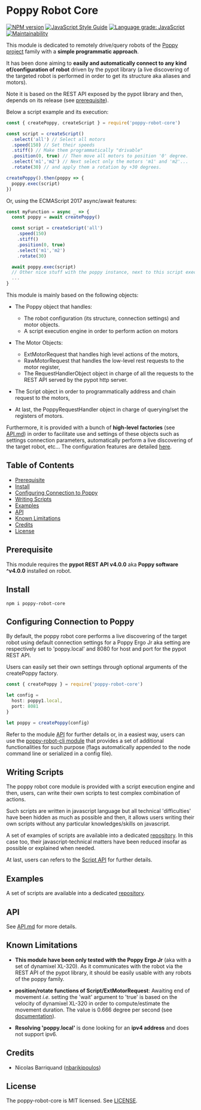 # Poppy Robot Core

[![NPM version][npm-image]][npm-url]
[![JavaScript Style Guide][standard-image]][standard-url]
[![Language grade: JavaScript][lgtm-image]][lgtm-url]
[![Maintainability][code-climate-image]][code-climate-url]

This module is dedicated to remotely drive/query robots of the [Poppy project](https://www.poppy-project.org/en/) family with a __simple programmatic approach__.

It has been done aiming to __easily and automatically connect to any kind of/configuration of robot__ driven by the pypot library (a live discovering of the targeted robot is performed in order to get its structure aka aliases and motors).

Note it is based on the REST API exposed by the pypot library and then, depends on its release (see [prerequisite](#prerequisite)).

Below a script example and its execution:

```js
const { createPoppy, createScript } = require('poppy-robot-core')

const script = createScript()
  .select('all') // Select all motors
  .speed(150) // Set their speeds
  .stiff() // Make them programmatically "drivable"
  .position(0, true) // Then move all motors to position '0' degree.
  .select('m1','m2') // Next select only the motors 'm1' and 'm2'...
  .rotate(30) // and apply them a rotation by +30 degrees.

createPoppy().then(poppy => {
  poppy.exec(script)  
})
```

Or, using the ECMAScript 2017 async/await features:
```js
const myFunction = async _ => {
  const poppy = await createPoppy()

  const script = createScript('all')
    .speed(150)
    .stiff()
    .position(0, true)
    .select('m1','m2')
    .rotate(30)

  await poppy.exec(script)
  // Other nice stuff with the poppy instance, next to this script execution  
  ...
}
```

This module is mainly based on the following objects:

- The Poppy object that handles:
  - The robot configuration (its structure, connection settings) and motor objects.
  - A script execution engine in order to perform action on motors

- The Motor Objects:
  - ExtMotorRequest that handles high level actions of the motors,
  - RawMotorRequest that handles the low-level rest requests to the motor register,
  - The RequestHandlerObject object in charge of all the requests to the REST API served by the pypot http server.

- The Script object in order to programmatically address and chain request to the motors,
- At last, the PoppyRequestHandler object in charge of querying/set the registers of motors.

Furthermore, it is provided with a bunch of **high-level factories** (see [API.md](./doc/api.md)) in order to facilitate use and settings of these objects such as settings connection parameters, automatically perform a live discovering of the target robot, etc...
The configuration features are detailed [here](#configuring-robot).

## Table of Contents

<!-- toc -->

- [Prerequisite](#prerequisite)
- [Install](#install)
- [Configuring Connection to Poppy](#configuring-connection-to-poppy)
- [Writing Scripts](#writing-scripts)
- [Examples](#examples)
- [API](#api)
- [Known Limitations](#known-limitations)
- [Credits](#credits)
- [License](#license)

<!-- tocstop -->

## Prerequisite

This module requires the __pypot REST API v4.0.0__ aka __Poppy software ^v4.0.0__ installed on robot.

## Install

```shell
npm i poppy-robot-core
```

## Configuring Connection to Poppy

By default, the poppy robot core performs a live discovering of the target robot using default connection settings for a Poppy Ergo Jr aka setting are respectively set to 'poppy.local' and 8080 for host and port for the pypot REST API.

Users can easily set their own settings through optional arguments of the createPoppy factory.

```js
const { createPoppy } = require('poppy-robot-core')

let config = 
  host: poppy1.local,
  port: 8081
}

let poppy = createPoppy(config)
```

Refer to the module [API](#api) for further details or, in a easiest way, users can use the [poppy-robot-cli module][cli-link] that provides a set of additional functionalities for such purpose (flags automatically appended to the node command line or serialized in a config file).

## Writing Scripts

The poppy robot core module is provided with a script execution engine and then, users, can write their own scripts to test complex  combination of actions.

Such scripts are written in javascript language but all technical \'difficulties\' have been hidden as much as possible and then, it allows users writing their own scripts without any particular knowledges/skills on javascript.

A set of examples of scripts are available into a dedicated [repository](https://github.com/nbarikipoulos/poppy-examples). In this case too, their javascript-technical matters have been reduced insofar as possible or explained when needed.

At last, users can refers to the [Script API](./doc/api.md#module_poppy-robot-core..Script) for further details.

## Examples

A set of scripts are available into a dedicated [repository](https://github.com/nbarikipoulos/poppy-examples).

## API

See [API.md](./doc/api.md) for more details.

## Known Limitations

- __This module have been only tested with the Poppy Ergo Jr__ (aka with a set of dynamixel XL-320). As it communicates with the robot via the REST API of the pypot library, it should be easily usable with any robots of the poppy family.


- __position/rotate functions of Script/ExtMotorRequest__: Awaiting end of movement _i.e._ setting the 'wait' argument to 'true' is based on the velocity of dynamixel XL-320 in order to compute/estimate the movement duration.
The value is 0.666 degree per second (see [documentation](https://github.com/ROBOTIS-GIT/emanual/blob/master/docs/en/dxl/x/xl320.md)).

- __Resolving 'poppy.local'__ is done looking for an __ipv4 address__ and does not support ipv6.

## Credits

- Nicolas Barriquand ([nbarikipoulos](https://github.com/nbarikipoulos))

## License

The poppy-robot-core is MIT licensed. See [LICENSE](./LICENSE.md).

[cli-link]: https://github.com/nbarikipoulos/poppy-robot-cli#readme

[npm-url]: https://www.npmjs.com/package/poppy-robot-core
[npm-image]: https://img.shields.io/npm/v/poppy-robot-core.svg
[standard-url]: https://standardjs.com
[standard-image]: https://img.shields.io/badge/code_style-standard-brightgreen.svg

[lgtm-url]: https://lgtm.com/projects/g/nbarikipoulos/poppy-robot-core
[lgtm-image]: https://img.shields.io/lgtm/grade/javascript/g/nbarikipoulos/poppy-robot-core.svg?logo=lgtm&logoWidth=18
[code-climate-url]: https://codeclimate.com/github/nbarikipoulos/poppy-robot-core/maintainability
[code-climate-image]: https://api.codeclimate.com/v1/badges/e6e11269379853eae9a8/maintainability
